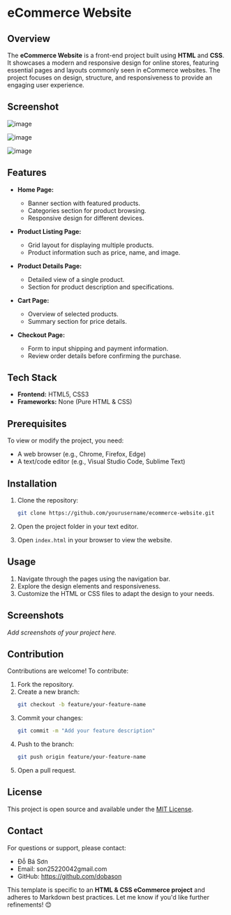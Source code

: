 # eCommerce Website  

## Overview  
The **eCommerce Website** is a front-end project built using **HTML** and **CSS**. It showcases a modern and responsive design for online stores, featuring essential pages and layouts commonly seen in eCommerce websites. The project focuses on design, structure, and responsiveness to provide an engaging user experience.  

## Screenshot
![image](https://github.com/user-attachments/assets/b9dec522-db2b-49a5-8885-e4bd02e7571e)

![image](https://github.com/user-attachments/assets/cf340bd9-b049-4a27-92df-2a6d8627f912)

![image](https://github.com/user-attachments/assets/872c3fc5-df75-4c38-a9d5-351cd63cd701)

## Features  
- **Home Page:**  
  - Banner section with featured products.  
  - Categories section for product browsing.  
  - Responsive design for different devices.  

- **Product Listing Page:**  
  - Grid layout for displaying multiple products.  
  - Product information such as price, name, and image.  

- **Product Details Page:**  
  - Detailed view of a single product.  
  - Section for product description and specifications.  

- **Cart Page:**  
  - Overview of selected products.  
  - Summary section for price details.  

- **Checkout Page:**  
  - Form to input shipping and payment information.  
  - Review order details before confirming the purchase.  

## Tech Stack  
- **Frontend:** HTML5, CSS3  
- **Frameworks:** None (Pure HTML & CSS)  

## Prerequisites  
To view or modify the project, you need:  
- A web browser (e.g., Chrome, Firefox, Edge)  
- A text/code editor (e.g., Visual Studio Code, Sublime Text)  

## Installation  

1. Clone the repository:  
   ```bash  
   git clone https://github.com/yourusername/ecommerce-website.git  
   ```  

2. Open the project folder in your text editor.  

3. Open `index.html` in your browser to view the website.  

## Usage  
1. Navigate through the pages using the navigation bar.  
2. Explore the design elements and responsiveness.  
3. Customize the HTML or CSS files to adapt the design to your needs.  

## Screenshots  
_Add screenshots of your project here._  

## Contribution  
Contributions are welcome! To contribute:  
1. Fork the repository.  
2. Create a new branch:  
   ```bash  
   git checkout -b feature/your-feature-name  
   ```  
3. Commit your changes:  
   ```bash  
   git commit -m "Add your feature description"  
   ```  
4. Push to the branch:  
   ```bash  
   git push origin feature/your-feature-name  
   ```  
5. Open a pull request.  

## License  
This project is open source and available under the [MIT License](LICENSE).  

## Contact  
For questions or support, please contact:  
- Đỗ Bá Sơn  
- Email: son25220042gmail.com  
- GitHub: https://github.com/dobason

This template is specific to an **HTML & CSS eCommerce project** and adheres to Markdown best practices. Let me know if you'd like further refinements! 😊

